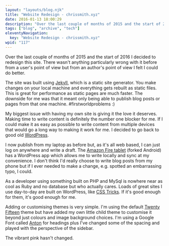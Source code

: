 ```yaml
---
layout: "layouts/blog.njk"
title: "Website Redesign - chrissmith.xyz"
date: 2016-01-13 18:00:29
description: "Over the last couple of months of 2015 and the start of 2016 I decided to redesign this site"
tags: ["blog", "archive", "tech"]
eleventyNavigation:
  key: "Website Redesign - chrissmith.xyz"
wpid: "117"
---
```


Over the last couple of months of 2015 and the start of 2016 I decided to redesign this site. There wasn't anything particularly wrong with it before from a user's point of view but from an author's point of view I felt I could do better.

The site was built using <a href="https://jekyllrb.com/" target="_blank">Jekyll</a>, which is a static site generator. You make changes on your local machine and everything gets rebuilt as static files. This is great for performance as static pages are much faster. The downside for me was that it meant only being able to publish blog posts or pages from that one machine. #firstworldproblems :)

My biggest issue with having my own site is giving it the love it deserves. Making time to write content is definitely the number one blocker for me. If I could make it as easy as possible to write content from multiple devices that would go a long way to making it work for me. I decided to go back to good old <a href="https://en-gb.wordpress.org/" target="_blank">WordPress</a>.

I now publish from my laptop as before but, as it's all web based, I can just log on anywhere and write a draft. The <a href="https://www.amazon.co.uk/Fire-Display-Wi-Fi-GB-Includes/dp/B00Y3TM6CO" target="_blank">Amazon Fire tablet</a> (forked Android) has a WordPress app which allows me to write locally and sync at my convenience. I don't think I'd really choose to write blog posts from my phone but if I ever needed to make a change, e.g. spotted an embarrassing typo, I could.

As a developer using something built on PHP and MySql is nowhere near as cool as Ruby and no database but who actually cares. Loads of great sites I use day-to-day are built on WordPress, like <a href="https://css-tricks.com/" target="_blank">CSS Tricks</a>. If it's good enough for them, it's good enough for me.

Adding or customising themes is very simple. I'm using the default <a href="https://wordpress.org/themes/twentyfifteen/" target="_blank">Twenty Fifteen</a> theme but have added my own little child theme to customise it beyond just colours and image background choices. I'm using a Google Font called <a href="https://www.google.com/fonts/specimen/Anton" target="_blank">Anton</a> for headings plus I've changed some of the spacing and played with the perspective of the sidebar.

The vibrant pink hasn't changed.
